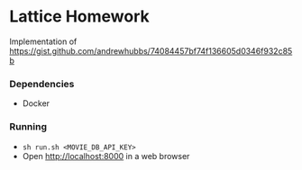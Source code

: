 # Lattice Homework

Implementation of <https://gist.github.com/andrewhubbs/74084457bf74f136605d0346f932c85b>

### Dependencies
* Docker

### Running
* `sh run.sh <MOVIE_DB_API_KEY>`
* Open <http://localhost:8000> in a web browser
